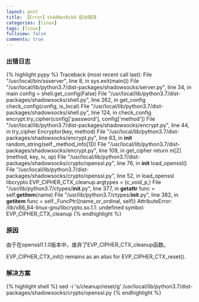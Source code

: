 ```yaml
---
layout: post
title: 【Error】sh4d0ws0ck4 启动错误
categories: [linux]
tags: [linux]
fullview: false
comments: true
---
```


### 出错日志

{% highlight pypy %}
Traceback (most recent call last):
  File "/usr/local/bin/ssserver", line 8, in <module>
    sys.exit(main())
  File "/usr/local/lib/python3.7/dist-packages/shadowsocks/server.py", line 34, in main
    config = shell.get_config(False)
  File "/usr/local/lib/python3.7/dist-packages/shadowsocks/shell.py", line 262, in get_config
    check_config(config, is_local)
  File "/usr/local/lib/python3.7/dist-packages/shadowsocks/shell.py", line 124, in check_config
    encrypt.try_cipher(config['password'], config['method'])
  File "/usr/local/lib/python3.7/dist-packages/shadowsocks/encrypt.py", line 44, in try_cipher
    Encryptor(key, method)
  File "/usr/local/lib/python3.7/dist-packages/shadowsocks/encrypt.py", line 83, in __init__
    random_string(self._method_info[1]))
  File "/usr/local/lib/python3.7/dist-packages/shadowsocks/encrypt.py", line 109, in get_cipher
    return m[2](method, key, iv, op)
  File "/usr/local/lib/python3.7/dist-packages/shadowsocks/crypto/openssl.py", line 76, in __init__
    load_openssl()
  File "/usr/local/lib/python3.7/dist-packages/shadowsocks/crypto/openssl.py", line 52, in load_openssl
    libcrypto.EVP_CIPHER_CTX_cleanup.argtypes = (c_void_p,)
  File "/usr/lib/python3.7/ctypes/__init__.py", line 377, in __getattr__
    func = self.__getitem__(name)
  File "/usr/lib/python3.7/ctypes/__init__.py", line 382, in __getitem__
    func = self._FuncPtr((name_or_ordinal, self))
AttributeError: /lib/x86_64-linux-gnu/libcrypto.so.1.1: undefined symbol: EVP_CIPHER_CTX_cleanup
{% endhighlight %}

### 原因

由于在openssl1.1.0版本中，废弃了EVP_CIPHER_CTX_cleanup函数。
 
EVP_CIPHER_CTX_init() remains as an alias for EVP_CIPHER_CTX_reset().

### 解决方案

{% highlight shell %}
sed -i 's/cleanup/reset/g' /usr/local/lib/python3.7/dist-packages/shadowsocks/crypto/openssl.py
{% endhighlight %}

